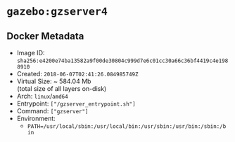 # `gazebo:gzserver4`

## Docker Metadata

- Image ID: `sha256:e4200e74ba13582a9f00de30804c999d7e6c01cc30a66c36bf4419c4e1988910`
- Created: `2018-06-07T02:41:26.084985749Z`
- Virtual Size: ~ 584.04 Mb  
  (total size of all layers on-disk)
- Arch: `linux`/`amd64`
- Entrypoint: `["/gzserver_entrypoint.sh"]`
- Command: `["gzserver"]`
- Environment:
  - `PATH=/usr/local/sbin:/usr/local/bin:/usr/sbin:/usr/bin:/sbin:/bin`
